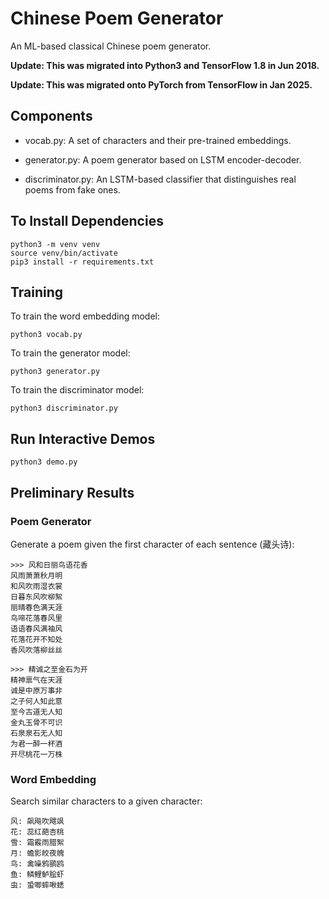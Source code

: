 # Chinese Poem Generator

An ML-based classical Chinese poem generator.

**Update: This was migrated into Python3 and TensorFlow 1.8 in Jun 2018.**

**Update: This was migrated onto PyTorch from TensorFlow in Jan 2025.**


## Components

* vocab.py: A set of characters and their pre-trained embeddings.

* generator.py: A poem generator based on LSTM encoder-decoder.

* discriminator.py: An LSTM-based classifier that distinguishes real poems
from fake ones.



## To Install Dependencies

```
python3 -m venv venv
source venv/bin/activate
pip3 install -r requirements.txt
```


## Training

To train the word embedding model:

```
python3 vocab.py
```

To train the generator model:

```
python3 generator.py
```

To train the discriminator model:

```
python3 discriminator.py
```

## Run Interactive Demos

```
python3 demo.py
```

## Preliminary Results

### Poem Generator

Generate a poem given the first character of each sentence (藏头诗):
```
>>> 风和日丽鸟语花香
风雨萧萧秋月明
和风吹雨湿衣裳
日暮东风吹柳絮
丽晴春色满天涯
鸟啼花落春风里
语语春风满袖风
花落花开不知处
香风吹落柳丝丝

>>> 精诚之至金石为开
精神禀气在天涯
诚是中原万事非
之子何人知此意
至今古道无人知
金丸玉骨不可识
石泉泉石无人知
为君一醉一杯酒
开尽桃花一万株

```

### Word Embedding

Search similar characters to a given character:
```
风: 飙飚吹飕飒
花: 蕊红葩杏桃
雪: 霜霰雨腊絮
月: 蟾影皎夜魄
鸟: 禽噪鸦鹂鸥
鱼: 鳞鲤鲈脍虾
虫: 蛩唧蟀啾蟋
```

